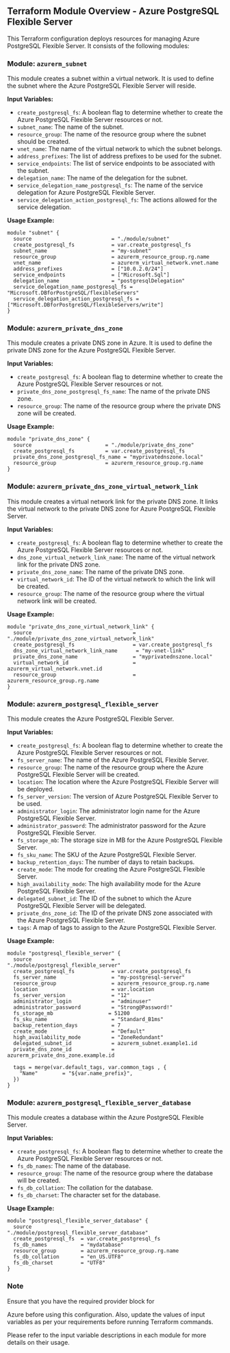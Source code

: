 ## Terraform Module Overview - Azure PostgreSQL Flexible Server

This Terraform configuration deploys resources for managing Azure PostgreSQL Flexible Server. It consists of the following modules:

### Module: `azurerm_subnet`

This module creates a subnet within a virtual network. It is used to define the subnet where the Azure PostgreSQL Flexible Server will reside.

**Input Variables:**
- `create_postgresql_fs`: A boolean flag to determine whether to create the Azure PostgreSQL Flexible Server resources or not.
- `subnet_name`: The name of the subnet.
- `resource_group`: The name of the resource group where the subnet should be created.
- `vnet_name`: The name of the virtual network to which the subnet belongs.
- `address_prefixes`: The list of address prefixes to be used for the subnet.
- `service_endpoints`: The list of service endpoints to be associated with the subnet.
- `delegation_name`: The name of the delegation for the subnet.
- `service_delegation_name_postgresql_fs`: The name of the service delegation for Azure PostgreSQL Flexible Server.
- `service_delegation_action_postgresql_fs`: The actions allowed for the service delegation.

**Usage Example:**
```
module "subnet" {
  source                          = "./module/subnet"
  create_postgresql_fs            = var.create_postgresql_fs
  subnet_name                     = "my-subnet"
  resource_group                  = azurerm_resource_group.rg.name
  vnet_name                       = azurerm_virtual_network.vnet.name
  address_prefixes                = ["10.0.2.0/24"]
  service_endpoints               = ["Microsoft.Sql"]
  delegation_name                 = "postgresqlDelegation"
  service_delegation_name_postgresql_fs = "Microsoft.DBforPostgreSQL/flexibleServers"
  service_delegation_action_postgresql_fs = ["Microsoft.DBforPostgreSQL/flexibleServers/write"]
}
```

### Module: `azurerm_private_dns_zone`

This module creates a private DNS zone in Azure. It is used to define the private DNS zone for the Azure PostgreSQL Flexible Server.

**Input Variables:**
- `create_postgresql_fs`: A boolean flag to determine whether to create the Azure PostgreSQL Flexible Server resources or not.
- `private_dns_zone_postgresql_fs_name`: The name of the private DNS zone.
- `resource_group`: The name of the resource group where the private DNS zone will be created.

**Usage Example:**
```
module "private_dns_zone" {
  source                        = "./module/private_dns_zone"
  create_postgresql_fs          = var.create_postgresql_fs
  private_dns_zone_postgresql_fs_name = "myprivatednszone.local"
  resource_group                = azurerm_resource_group.rg.name
}
```

### Module: `azurerm_private_dns_zone_virtual_network_link`

This module creates a virtual network link for the private DNS zone. It links the virtual network to the private DNS zone for Azure PostgreSQL Flexible Server.

**Input Variables:**
- `create_postgresql_fs`: A boolean flag to determine whether to create the Azure PostgreSQL Flexible Server resources or not.
- `dns_zone_virtual_network_link_name`: The name of the virtual network link for the private DNS zone.
- `private_dns_zone_name`: The name of the private DNS zone.
- `virtual_network_id`: The ID of the virtual network to which the link will be created.
- `resource_group`: The name of the resource group where the virtual network link will be created.

**Usage Example:**
```
module "private_dns_zone_virtual_network_link" {
  source                                 = "./module/private_dns_zone_virtual_network_link"
  create_postgresql_fs                   = var.create_postgresql_fs
  dns_zone_virtual_network_link_name      = "my-vnet-link"
  private_dns_zone_name                  = "myprivatednszone.local"
  virtual_network_id                     = azurerm_virtual_network.vnet.id
  resource_group                         = azurerm_resource_group.rg.name
}
```

### Module: `azurerm_postgresql_flexible_server`

This module creates the Azure PostgreSQL Flexible Server.

**Input Variables:**
- `create_postgresql_fs`: A boolean flag to determine whether to create the Azure PostgreSQL Flexible Server resources or not.
- `fs_server_name`: The name of the Azure PostgreSQL Flexible Server.
- `resource_group`: The name of the resource group where the Azure PostgreSQL Flexible Server will be created.
- `location`: The location where the Azure PostgreSQL Flexible Server will be deployed.
- `fs_server_version`: The version of Azure PostgreSQL Flexible Server to be used.
- `administrator_login`: The administrator login name for the Azure PostgreSQL Flexible Server.
- `administrator_password`: The administrator password for the Azure PostgreSQL Flexible Server.
- `fs_storage_mb`: The storage size in MB for the Azure PostgreSQL Flexible Server.
- `fs_sku_name`: The SKU of the Azure PostgreSQL Flexible Server.
- `backup_retention_days`: The number of days to retain backups.
- `create_mode`: The mode for creating the Azure PostgreSQL Flexible Server.
- `high_availability_mode`: The high availability mode for the Azure PostgreSQL Flexible Server.
- `delegated_subnet_id`: The ID of the subnet to which the Azure PostgreSQL Flexible Server will be delegated.
- `private_dns_zone_id`: The ID of the private DNS zone associated with the Azure PostgreSQL Flexible Server.
- `tags`: A map of tags to assign to the Azure PostgreSQL Flexible Server.

**Usage Example:**
```
module "postgresql_flexible_server" {
  source                          = "./module/postgresql_flexible_server"
  create_postgresql_fs            = var.create_postgresql_fs
  fs_server_name                  = "my-postgresql-server"
  resource_group                  = azurerm_resource_group.rg.name
  location                        = var.location
  fs_server_version               = "12"
  administrator_login             = "adminuser"
  administrator_password          = "Strong@Password!"
  fs_storage_mb                  = 51200
  fs_sku_name                     = "Standard_B1ms"
  backup_retention_days           = 7
  create_mode                     = "Default"
  high_availability_mode          = "ZoneRedundant"
  delegated_subnet_id             = azurerm_subnet.example1.id
  private_dns_zone_id             = azurerm_private_dns_zone.example.id

  tags = merge(var.default_tags, var.common_tags , {
    "Name"        = "${var.name_prefix}",
  })
}
```

### Module: `azurerm_postgresql_flexible_server_database`

This module creates a database within the Azure PostgreSQL Flexible Server.

**Input Variables:**
- `create_postgresql_fs`: A boolean flag to determine whether to create the Azure PostgreSQL Flexible Server resources or not.
- `fs_db_names`: The name of the database.
- `resource_group`: The name of the resource group where the database will be created.
- `fs_db_collation`: The collation for the database.
- `fs_db_charset`: The character set for the database.

**Usage Example:**
```
module "postgresql_flexible_server_database" {
  source                = "./module/postgresql_flexible_server_database"
  create_postgresql_fs  = var.create_postgresql_fs
  fs_db_names           = "mydatabase"
  resource_group        = azurerm_resource_group.rg.name
  fs_db_collation       = "en_US.UTF8"
  fs_db_charset         = "UTF8"
}
```

### Note

Ensure that you have the required provider block for

 Azure before using this configuration. Also, update the values of input variables as per your requirements before running Terraform commands.

Please refer to the input variable descriptions in each module for more details on their usage.